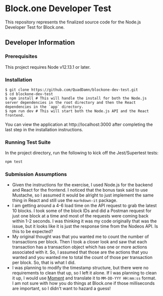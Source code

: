 
# Block.one Developer Test  
  
This repository represents the finalized source code for the Node.js Developer Test for Block.one.  
  
## Developer Information  
  
### Prerequisites  
  
This project requires Node v12.13.1 or later.  
  
### Installation  
  
```  
$ git clone https://github.com/QuadDamn/blockone-dev-test.git  
$ cd blockone-dev-test  
$ npm install # This will handle the install for both the Node.js server dependencies in the root directory and then the React dependencies in the `app` directory.
$ npm run dev # This will start both the Node.js API and the React frontend.
```  

You can view the application at http://localhost:3000 after completing the last step in the installation instructions.
  
### Running Test Suite  
  
In the project directory, run the following to kick off the Jest/Supertest tests:  
  
```sh  
npm test  
```  
  
### Submission Assumptions  

- Given the instructions for the exercise, I used Node.js for the backend and React for the frontend.  I noticed that the bonus task said to use Mustache, so I assumed it would be alright to just implement the same thing in React and still use the `markdown-it` package.
- I am getting around a 4-6 load time on the API request to grab the latest 10 blocks.  I took some of the block IDs and did a Postman request for just one block at a time and most of the requests were coming back within 1-2 seconds.  I was thinking it was my code originally that was the issue, but it looks like it is just the response time from the Nodeos API.  Is this to be expected?
- My original thought was that you wanted me to count the number of transactions per block.  Then I took a closer look and saw that each transaction has a transaction object which has one or more actions associated with it.  So, I assumed that those are the actions that you wanted and you wanted me to total the count of those per transaction per block.  So, that is what I did.
- I was planning to modify the timestamp structure, but there were no requirements to clean that up, so I left it alone.  If I was planning to clean it up, I would use [Moment](https://momentjs.com) and translate it to `MM-DD-YYY HH:mm:ss` format.  I am not sure with how you do things at Block.one if those milliseconds are important, so I didn't want to hazard a guess!  